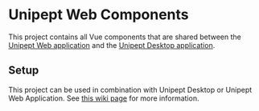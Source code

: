 # Unipept Web Components

This project contains all Vue components that are shared between the [Unipept Web application](https://github.com/unipept/unipept) and the [Unipept Desktop application](https://github.com/unipept/unipept-desktop).

## Setup
This project can be used in combination with Unipept Desktop or Unipept Web Application. See [this wiki page](https://github.com/unipept/unipept/wiki/Developing-the-Unipept-Web-Components) for more information.
